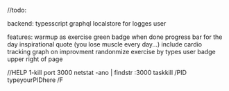 //todo:

backend:
typesscript
graphql
localstore for logges user

features:
warmup as exercise
green badge when done
progress bar for the day
inspirational quote (you lose muscle every day...)
include cardio tracking
graph on improvment
randonmize exercise by types
user badge upper right of page



//HELP
1-kill port 3000
netstat -ano | findstr :3000
taskkill /PID typeyourPIDhere /F
